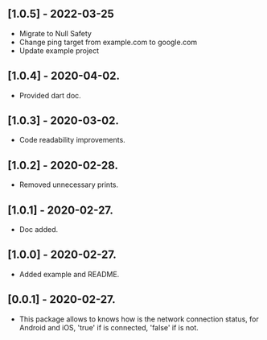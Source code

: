 ## [1.0.5] - 2022-03-25

* Migrate to Null Safety
* Change ping target from example.com to google.com
* Update example project

## [1.0.4] - 2020-04-02.

* Provided dart doc.

## [1.0.3] - 2020-03-02.

* Code readability improvements.

## [1.0.2] - 2020-02-28.

* Removed unnecessary prints.

## [1.0.1] - 2020-02-27.

* Doc added.

## [1.0.0] - 2020-02-27.

* Added example and README.

## [0.0.1] - 2020-02-27.

* This package allows to knows how is the network connection status, for Android and iOS, 'true' if is connected, 'false' if is not.

